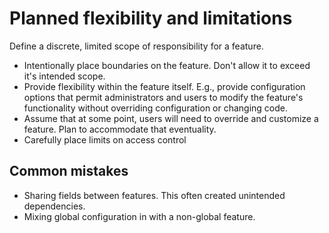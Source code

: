 # Planned flexibility and limitations

Define a discrete, limited scope of responsibility for a feature. 

* Intentionally place boundaries on the feature. Don't allow it to exceed it's intended scope.
* Provide flexibility within the feature itself. E.g., provide configuration options that permit administrators and users to modify the feature's functionality without overriding configuration or changing code.
* Assume that at some point, users will need to override and customize a feature. Plan to accommodate that eventuality.
* Carefully place limits on access control

## Common mistakes

* Sharing fields between features. This often created unintended dependencies.
* Mixing global configuration in with a non-global feature.